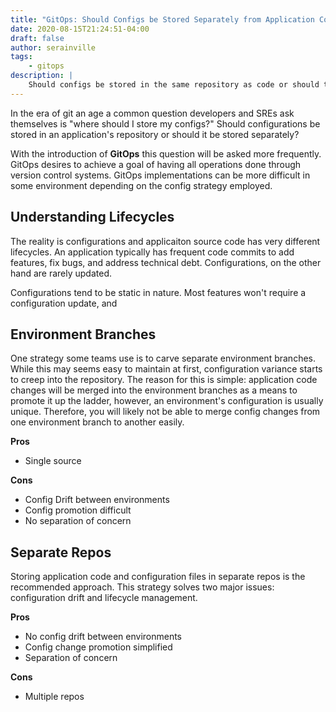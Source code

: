 ```yaml
---
title: "GitOps: Should Configs be Stored Separately from Application Code"
date: 2020-08-15T21:24:51-04:00
draft: false
author: serainville
tags:
    - gitops
description: |
    Should configs be stored in the same repository as code or should they be separated into different repositories.
---
```


In the era of git an age a common question developers and SREs ask themselves is "where should I store my configs?" Should configurations be stored in an application's repository or should it be stored separately? 

With the introduction of **GitOps** this question will be asked more frequently. GitOps desires to achieve a goal of having all operations done through version control systems. GitOps implementations can be more difficult in some environment depending on the config strategy employed. 

## Understanding Lifecycles
The reality is configurations and applicaiton source code has very different lifecycles. An application typically has frequent code commits to add features, fix bugs, and address technical debt. Configurations, on the other hand are rarely updated.

Configurations tend to be static in nature. Most features won't require a configuration update, and

## Environment Branches
One strategy some teams use is to carve separate environment branches. While this may seems easy to maintain at first, configuration variance starts to creep into the repository. The reason for this is simple: application code changes will be merged into the environment branches as a means to promote it up the ladder, however, an environment's configuration is usually unique. Therefore, you will likely not be able to merge config changes from one environment branch to another easily.

**Pros**
- Single source 

**Cons**
- Config Drift between environments
- Config promotion difficult
- No separation of concern

## Separate Repos
Storing application code and configuration files in separate repos is the recommended approach. This strategy solves two major issues: configuration drift and lifecycle management.

**Pros**
- No config drift between environments
- Config change promotion simplified
- Separation of concern

**Cons**
- Multiple repos

